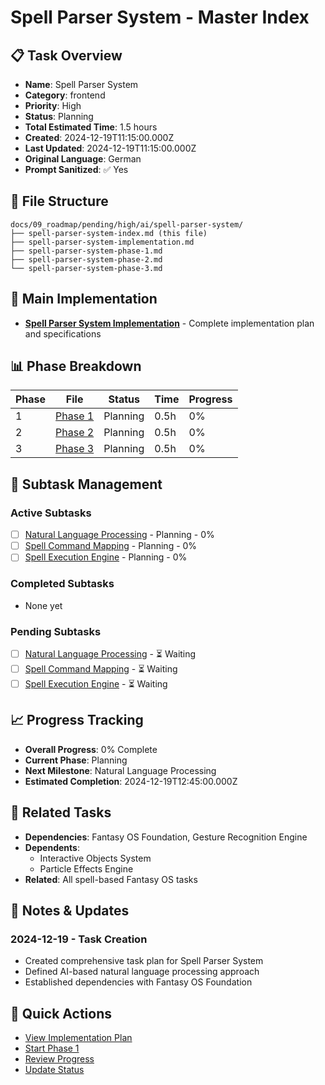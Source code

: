 # Spell Parser System - Master Index

## 📋 Task Overview
- **Name**: Spell Parser System
- **Category**: frontend
- **Priority**: High
- **Status**: Planning
- **Total Estimated Time**: 1.5 hours
- **Created**: 2024-12-19T11:15:00.000Z
- **Last Updated**: 2024-12-19T11:15:00.000Z
- **Original Language**: German
- **Prompt Sanitized**: ✅ Yes

## 📁 File Structure
```
docs/09_roadmap/pending/high/ai/spell-parser-system/
├── spell-parser-system-index.md (this file)
├── spell-parser-system-implementation.md
├── spell-parser-system-phase-1.md
├── spell-parser-system-phase-2.md
└── spell-parser-system-phase-3.md
```

## 🎯 Main Implementation
- **[Spell Parser System Implementation](./spell-parser-system-implementation.md)** - Complete implementation plan and specifications

## 📊 Phase Breakdown
| Phase | File | Status | Time | Progress |
|-------|------|--------|------|----------|
| 1 | [Phase 1](./spell-parser-system-phase-1.md) | Planning | 0.5h | 0% |
| 2 | [Phase 2](./spell-parser-system-phase-2.md) | Planning | 0.5h | 0% |
| 3 | [Phase 3](./spell-parser-system-phase-3.md) | Planning | 0.5h | 0% |

## 🔄 Subtask Management
### Active Subtasks
- [ ] [Natural Language Processing](./spell-parser-system-phase-1.md) - Planning - 0%
- [ ] [Spell Command Mapping](./spell-parser-system-phase-2.md) - Planning - 0%
- [ ] [Spell Execution Engine](./spell-parser-system-phase-3.md) - Planning - 0%

### Completed Subtasks
- None yet

### Pending Subtasks
- [ ] [Natural Language Processing](./spell-parser-system-phase-1.md) - ⏳ Waiting
- [ ] [Spell Command Mapping](./spell-parser-system-phase-2.md) - ⏳ Waiting
- [ ] [Spell Execution Engine](./spell-parser-system-phase-3.md) - ⏳ Waiting

## 📈 Progress Tracking
- **Overall Progress**: 0% Complete
- **Current Phase**: Planning
- **Next Milestone**: Natural Language Processing
- **Estimated Completion**: 2024-12-19T12:45:00.000Z

## 🔗 Related Tasks
- **Dependencies**: Fantasy OS Foundation, Gesture Recognition Engine
- **Dependents**: 
  - Interactive Objects System
  - Particle Effects Engine
- **Related**: All spell-based Fantasy OS tasks

## 📝 Notes & Updates
### 2024-12-19 - Task Creation
- Created comprehensive task plan for Spell Parser System
- Defined AI-based natural language processing approach
- Established dependencies with Fantasy OS Foundation

## 🚀 Quick Actions
- [View Implementation Plan](./spell-parser-system-implementation.md)
- [Start Phase 1](./spell-parser-system-phase-1.md)
- [Review Progress](#progress-tracking)
- [Update Status](#notes--updates)
